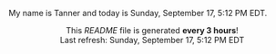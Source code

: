 My name is Tanner and today is Sunday, September 17, 5:12 PM EDT.

<p align="center">This <i>README</i> file is generated <b>every 3 hours</b>!</br>Last refresh: Sunday, September 17, 5:12 PM EDT<br /></p>
